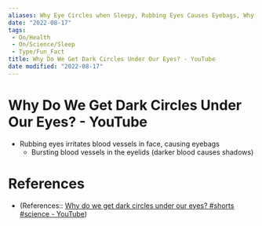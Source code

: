 ```yaml
---
aliases: Why Eye Circles when Sleepy, Rubbing Eyes Causes Eyebags, Why Eyebags
date: "2022-08-17"
tags:
 - On/Health
 - On/Science/Sleep
 - Type/Fun_Fact
title: Why Do We Get Dark Circles Under Our Eyes? - YouTube
date modified: "2022-08-17"
---
```


# Why Do We Get Dark Circles Under Our Eyes? - YouTube
- Rubbing eyes irritates blood vessels in face, causing eyebags
	- Bursting blood vessels in the eyelids (darker blood causes shadows)

# References
- (References:: [Why do we get dark circles under our eyes? #shorts #science - YouTube](https://www.youtube.com/shorts/XDaY4AzsL_8))

